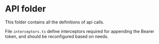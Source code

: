 # API folder

This folder contains all the definitions of api calls.

File `interceptors.ts` define interceptors required for appending the Bearer token, and should be reconfigured based on needs.
